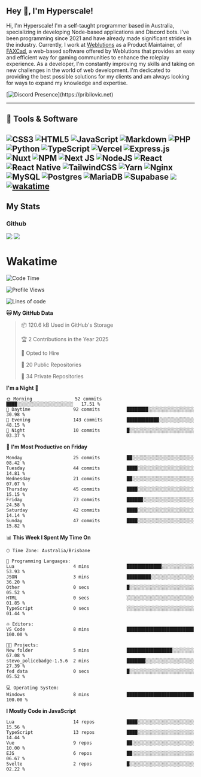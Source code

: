 ## Hey 👋, I'm Hyperscale!

Hi, I'm Hyperscale! I'm a self-taught programmer based in Australia, specializing in developing Node-based applications and Discord bots. I've been programming since 2021 and have already made significant strides in the industry. Currently, I work at [Weblutions](https://weblutions.com) as a Product Maintainer, of [FAXCad](https://weblutions.com/store/faxcad), a web-based software offered by Weblutions that provides an easy and efficient way for gaming communities to enhance the roleplay experience. As a developer, I'm constantly improving my skills and taking on new challenges in the world of web development. I'm dedicated to providing the best possible solutions for my clients and am always looking for ways to expand my knowledge and expertise.

[![Discord Presence](https://lanyard.cnrad.dev/api/906061699562475581?=idleMessage=:Just%Chillin%With%My%Kangaroo!)](https://pribilovic.net)

<p align="center">
<a href="https://github.com/Hyperscale1">
</a>
</p>

---
## 🔧 Tools & Software

![CSS3](https://img.shields.io/badge/css3-%231572B6.svg?style=for-the-badge&logo=css3&logoColor=white) ![HTML5](https://img.shields.io/badge/html5-%23E34F26.svg?style=for-the-badge&logo=html5&logoColor=white) ![JavaScript](https://img.shields.io/badge/javascript-%23323330.svg?style=for-the-badge&logo=javascript&logoColor=%23F7DF1E)  ![Markdown](https://img.shields.io/badge/markdown-%23000000.svg?style=for-the-badge&logo=markdown&logoColor=white) ![PHP](https://img.shields.io/badge/php-%23777BB4.svg?style=for-the-badge&logo=php&logoColor=white) ![Python](https://img.shields.io/badge/python-3670A0?style=for-the-badge&logo=python&logoColor=ffdd54) ![TypeScript](https://img.shields.io/badge/typescript-%23007ACC.svg?style=for-the-badge&logo=typescript&logoColor=white) ![Vercel](https://img.shields.io/badge/vercel-%23000000.svg?style=for-the-badge&logo=vercel&logoColor=white) ![Express.js](https://img.shields.io/badge/express.js-%23404d59.svg?style=for-the-badge&logo=express&logoColor=%2361DAFB) ![Nuxt](https://img.shields.io/badge/Nuxt-%23404d59.svg?style=for-the-badge&logo=nuxtdotjs&logoColor=%02dc82)  ![NPM](https://img.shields.io/badge/NPM-%23000000.svg?style=for-the-badge&logo=npm&logoColor=white) ![Next JS](https://img.shields.io/badge/Next-black?style=for-the-badge&logo=next.js&logoColor=white) ![NodeJS](https://img.shields.io/badge/node.js-6DA55F?style=for-the-badge&logo=node.js&logoColor=white) ![React](https://img.shields.io/badge/react-%2320232a.svg?style=for-the-badge&logo=react&logoColor=%2361DAFB) ![React Native](https://img.shields.io/badge/react_native-%2320232a.svg?style=for-the-badge&logo=react&logoColor=%2361DAFB) ![TailwindCSS](https://img.shields.io/badge/tailwindcss-%2338B2AC.svg?style=for-the-badge&logo=tailwind-css&logoColor=white) ![Yarn](https://img.shields.io/badge/yarn-%232C8EBB.svg?style=for-the-badge&logo=yarn&logoColor=white) ![Nginx](https://img.shields.io/badge/nginx-%23009639.svg?style=for-the-badge&logo=nginx&logoColor=white) ![MySQL](https://img.shields.io/badge/mysql-%2300f.svg?style=for-the-badge&logo=mysql&logoColor=white) ![Postgres](https://img.shields.io/badge/postgres-%23316192.svg?style=for-the-badge&logo=postgresql&logoColor=white) ![MariaDB](https://img.shields.io/badge/mariadb-%23316192.svg?style=for-the-badge&logo=mariadb&logoColor=white) ![Supabase](https://img.shields.io/badge/Supabase-3ECF8E?style=for-the-badge&logo=supabase&logoColor=white) ![](https://img.shields.io/badge/Ubuntu-E95420?style=for-the-badge&logo=ubuntu&logoColor=white) [![wakatime](https://wakatime.com/badge/user/6e098b16-30e8-493e-bf77-598fafbb912d.svg?style=for-the-badge)](https://wakatime.com/@6e098b16-30e8-493e-bf77-598fafbb912d) 
---
## My Stats

### Github
![](https://github-readme-stats.vercel.app/api?username=Hyperscale1&theme=blue-green)
![](https://github-readme-stats.vercel.app/api/top-langs/?username=Hyperscale1&theme=blue-green)

# Wakatime
<!--START_SECTION:waka-->
![Code Time](http://img.shields.io/badge/Code%20Time-899%20hrs%2036%20mins-blue)

![Profile Views](http://img.shields.io/badge/Profile%20Views-0-blue)

![Lines of code](https://img.shields.io/badge/From%20Hello%20World%20I%27ve%20Written-560.7%20thousand%20lines%20of%20code-blue)

**🐱 My GitHub Data** 

> 📦 120.6 kB Used in GitHub's Storage 
 > 
> 🏆 2 Contributions in the Year 2025
 > 
> 💼 Opted to Hire
 > 
> 📜 20 Public Repositories 
 > 
> 🔑 34 Private Repositories 
 > 
**I'm a Night 🦉** 

```text
🌞 Morning                52 commits          ████░░░░░░░░░░░░░░░░░░░░░   17.51 % 
🌆 Daytime                92 commits          ████████░░░░░░░░░░░░░░░░░   30.98 % 
🌃 Evening                143 commits         ████████████░░░░░░░░░░░░░   48.15 % 
🌙 Night                  10 commits          █░░░░░░░░░░░░░░░░░░░░░░░░   03.37 % 
```
📅 **I'm Most Productive on Friday** 

```text
Monday                   25 commits          ██░░░░░░░░░░░░░░░░░░░░░░░   08.42 % 
Tuesday                  44 commits          ████░░░░░░░░░░░░░░░░░░░░░   14.81 % 
Wednesday                21 commits          ██░░░░░░░░░░░░░░░░░░░░░░░   07.07 % 
Thursday                 45 commits          ████░░░░░░░░░░░░░░░░░░░░░   15.15 % 
Friday                   73 commits          ██████░░░░░░░░░░░░░░░░░░░   24.58 % 
Saturday                 42 commits          ████░░░░░░░░░░░░░░░░░░░░░   14.14 % 
Sunday                   47 commits          ████░░░░░░░░░░░░░░░░░░░░░   15.82 % 
```


📊 **This Week I Spent My Time On** 

```text
🕑︎ Time Zone: Australia/Brisbane

💬 Programming Languages: 
Lua                      4 mins              █████████████░░░░░░░░░░░░   53.93 % 
JSON                     3 mins              █████████░░░░░░░░░░░░░░░░   36.20 % 
Other                    0 secs              █░░░░░░░░░░░░░░░░░░░░░░░░   05.52 % 
HTML                     0 secs              ░░░░░░░░░░░░░░░░░░░░░░░░░   01.85 % 
TypeScript               0 secs              ░░░░░░░░░░░░░░░░░░░░░░░░░   01.44 % 

🔥 Editors: 
VS Code                  8 mins              █████████████████████████   100.00 % 

🐱‍💻 Projects: 
New folder               5 mins              █████████████████░░░░░░░░   67.08 % 
stevo_policebadge-1.5.6  2 mins              ███████░░░░░░░░░░░░░░░░░░   27.39 % 
fed data                 0 secs              █░░░░░░░░░░░░░░░░░░░░░░░░   05.52 % 

💻 Operating System: 
Windows                  8 mins              █████████████████████████   100.00 % 
```

**I Mostly Code in JavaScript** 

```text
Lua                      14 repos            ████░░░░░░░░░░░░░░░░░░░░░   15.56 % 
TypeScript               13 repos            ████░░░░░░░░░░░░░░░░░░░░░   14.44 % 
Vue                      9 repos             ██░░░░░░░░░░░░░░░░░░░░░░░   10.00 % 
EJS                      6 repos             ██░░░░░░░░░░░░░░░░░░░░░░░   06.67 % 
Svelte                   2 repos             █░░░░░░░░░░░░░░░░░░░░░░░░   02.22 % 
```




<!--END_SECTION:waka-->

